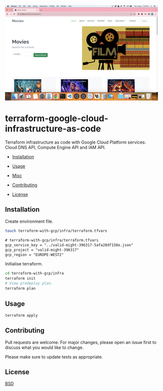 <img src="https://github.com/kkamara/useful/raw/main/movies.png" alt="movies.png" width=""/>

# terraform-google-cloud-infrastructure-as-code

Terraform infrastructure as code with Google Cloud Platform services: Cloud DNS API, Compute Engine API and IAM API.

* [Installation](#installation)

* [Usage](#usage)

* [Misc](#misc)

* [Contributing](#contributing)

* [License](#license)

## Installation

Create environment file.

```bash
touch terraform-with-gcp/infra/terraform.tfvars
```

```
# terraform-with-gcp/infra/terraform.tfvars
gcp_service_key = "../valid-might-396317-5afa20df158e.json"
gcp_project = "valid-might-396317"
gcp_region = "EUROPE-WEST2"
```

Initialise terraform.

```bash
cd terraform-with-gcp/infra
terraform init
# View predeploy plan.
terraform plan
```

## Usage

```bash
terraform apply
```

## Contributing
Pull requests are welcome. For major changes, please open an issue first to discuss what you would like to change.

Please make sure to update tests as appropriate.

## License
[BSD](https://opensource.org/licenses/BSD-3-Clause)
